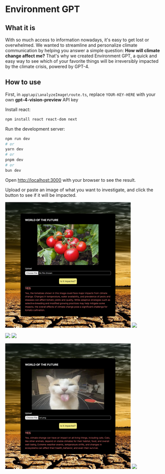 # Environment GPT

## What it is
With so much access to information nowadays, it's easy to get lost or overwhelmed. We wanted to streamline and personalize climate communication by helping you answer a simple question: **How will climate change affect me?** 
That's why we created Environment GPT, a quick and easy way to see which of your favorite things will be irreversibly impacted by the climate crisis, powered by GPT-4.
## How to use

First, in `app\api\analyzeImage\route.ts`, replace `YOUR-KEY-HERE` with your own **gpt-4-vision-preview** API key

Install react:
```bash
npm install react react-dom next
```

Run the development server:

```bash
npm run dev
# or
yarn dev
# or
pnpm dev
# or
bun dev
```

Open [http://localhost:3000](http://localhost:3000) with your browser to see the result.

Upload or paste an image of what you want to investigate, and click the button to see if it will be impacted.

<p float="left">
  <img src="screenshots/tomatoFr.png" width="400" />
  <img src="screenshots/boulderFr.png" width="400" /> 
</p>

<p float="left">
  <img src="screenshots/moonFr.png" width="400" /> 
  <img src="screenshots/beachFr.png" width="400" />
</p>

<p float="left">
  <img src="screenshots/catFr.png" width="400" />
  <img src="screenshots/fortniteFr.png" width="400" /> 
</p>
